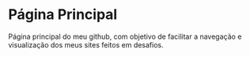 # Página Principal
 Página principal do meu github, com objetivo de facilitar a navegação e visualização dos meus sites feitos em desafios.
